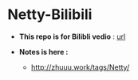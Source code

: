 # Netty-Bilibili

- **This repo is for Bilibli vedio** : [url](https://www.bilibili.com/video/BV1DJ411m7NR?from=search&seid=6215809924216583584s)

- **Notes is here :**
  - http://zhuuu.work/tags/Netty/